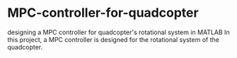 # MPC-controller-for-quadcopter
designing a MPC controller for quadcopter's rotational system in MATLAB
In this project, a MPC controller is designed for the rotational system of the quadcopter. 
